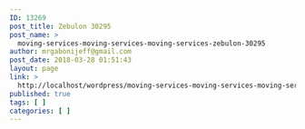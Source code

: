 ```yaml
---
ID: 13269
post_title: Zebulon 30295
post_name: >
  moving-services-moving-services-moving-services-zebulon-30295
author: mrgabonijeff@gmail.com
post_date: 2018-03-28 01:51:43
layout: page
link: >
  http://localhost/wordpress/moving-services-moving-services-moving-services-zebulon-30295/
published: true
tags: [ ]
categories: [ ]
---
```

